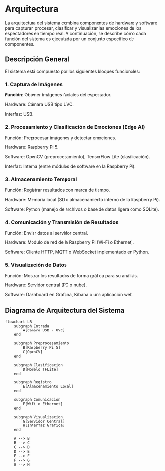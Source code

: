 # Arquitectura
La arquitectura del sistema combina componentes de hardware y software para capturar, procesar, clasificar y visualizar las emociones de los espectadores en tiempo real. A continuación, se describe cómo cada función del sistema es ejecutada por un conjunto específico de componentes.

## Descripción General
El sistema está compuesto por los siguientes bloques funcionales:

### 1. Captura de Imágenes

**Función**: Obtener imágenes faciales del espectador.

Hardware: Cámara USB tipo UVC.

Interfaz: USB.

### 2. Procesamiento y Clasificación de Emociones (Edge AI)

Función: Preprocesar imágenes y detectar emociones.

Hardware: Raspberry Pi 5.

Software: OpenCV (preprocesamiento), TensorFlow Lite (clasificación).

Interfaz: Interna (entre módulos de software en la Raspberry Pi).

### 3. Almacenamiento Temporal

Función: Registrar resultados con marca de tiempo.

Hardware: Memoria local (SD o almacenamiento interno de la Raspberry Pi).

Software: Python (manejo de archivos o base de datos ligera como SQLite).


### 4. Comunicación y Transmisión de Resultados

Función: Enviar datos al servidor central.

Hardware: Módulo de red de la Raspberry Pi (Wi-Fi o Ethernet).

Software: Cliente HTTP, MQTT o WebSocket implementado en Python.

### 5. Visualización de Datos

Función: Mostrar los resultados de forma gráfica para su análisis.

Hardware: Servidor central (PC o nube).

Software: Dashboard en Grafana, Kibana o una aplicación web.

## Diagrama de Arquitectura del Sistema

```mermaid
flowchart LR
    subgraph Entrada
        A[Camara USB - UVC]
    end

    subgraph Preprocesamiento
        B[Raspberry Pi 5]
        C[OpenCV]
    end

    subgraph Clasificacion
        D[Modelo TFLite]
    end

    subgraph Registro
        E[Almacenamiento Local]
    end

    subgraph Comunicacion
        F[WiFi o Ethernet]
    end

    subgraph Visualizacion
        G[Servidor Central]
        H[Interfaz Grafica]
    end

    A --> B
    B --> C
    C --> D
    D --> E
    E --> F
    F --> G
    G --> H


```
